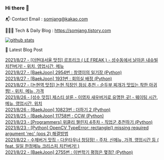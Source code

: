 ### Hi there 👋

📬  Contact Email : somjang@kakao.com

👨🏻‍💻  Tech & Daily Blog : https://somjang.tistory.com

[![github stats](https://github-readme-stats.vercel.app/api?username=SOMJANG&show_icons=true&hide_border=False)](https://somjang.tistory.com)

🤩 Latest Blog Post

[2021/8/27 - [더현대서울 맛집] 르프리크 ( LE FREAK ) - 성수동에서 날아온 내슈빌 치킨버거! - 위치, 영업시간, 메뉴](https://somjang.tistory.com/entry/%EB%8D%94%ED%98%84%EB%8C%80%EC%84%9C%EC%9A%B8-%EB%A7%9B%EC%A7%91-%EB%A5%B4%ED%94%84%EB%A6%AC%ED%81%AC-LE-FREAK-%EC%84%B1%EC%88%98%EB%8F%99%EC%97%90%EC%84%9C-%EB%82%A0%EC%95%84%EC%98%A8-%EB%82%B4%EC%8A%88%EB%B9%8C-%EC%B9%98%ED%82%A8%EB%B2%84%EA%B1%B0) <br>
[2021/8/27 - [BaekJoon] 2954번 : 창영이의 일기장 (Python)](https://somjang.tistory.com/entry/BaekJoon-2954%EB%B2%88-%EC%B0%BD%EC%98%81%EC%9D%B4%EC%9D%98-%EC%9D%BC%EA%B8%B0%EC%9E%A5-Python) <br>
[2021/8/27 - [BaekJoon] 1931번 : 회의실 배정 (Python)](https://somjang.tistory.com/entry/BaekJoon-1931%EB%B2%88-%ED%9A%8C%EC%9D%98%EC%8B%A4-%EB%B0%B0%EC%A0%95-Python) <br>
[2021/8/27 - [논현역 맛집] 논현 직장인 점심 추천 - 순두부 찌개가 맛있는 착한 아귀찜! - 위치, 메뉴, 가격](https://somjang.tistory.com/entry/%EB%85%BC%ED%98%84%EC%97%AD-%EB%A7%9B%EC%A7%91-%EB%85%BC%ED%98%84-%EC%A7%81%EC%9E%A5%EC%9D%B8-%EC%A0%90%EC%8B%AC-%EC%B6%94%EC%B2%9C-%EC%88%9C%EB%91%90%EB%B6%80-%EC%B0%8C%EA%B0%9C%EA%B0%80-%EB%A7%9B%EC%9E%88%EB%8A%94-%EC%B0%A9%ED%95%9C-%EC%95%84%EA%B7%80%EC%B0%9C-%EC%9C%84%EC%B9%98-%EB%A9%94%EB%89%B4-%EA%B0%80%EA%B2%A9) <br>
[2021/8/26 - [성수 맛집] 제스티 살룬 - 이영자 새우버거로 유명한 곳! - 웨이팅 시간, 메뉴, 영업시간, 위치](https://somjang.tistory.com/entry/%EC%84%B1%EC%88%98-%EB%A7%9B%EC%A7%91-%EC%A0%9C%EC%8A%A4%ED%8B%B0-%EC%82%B4%EB%A3%AC-%EC%9D%B4%EC%98%81%EC%9E%90-%EC%83%88%EC%9A%B0%EB%B2%84%EA%B1%B0%EB%A1%9C-%EC%9C%A0%EB%AA%85%ED%95%9C-%EA%B3%B3) <br>
[2021/8/26 - [BaekJoon] 10823번 : 더하기 2 (Python)](https://somjang.tistory.com/entry/BaekJoon-10823%EB%B2%88-%EB%8D%94%ED%95%98%EA%B8%B0-2-Python) <br>
[2021/8/25 - [BaekJoon] 11758번 : CCW (Python)](https://somjang.tistory.com/entry/BaekJoon-11758%EB%B2%88-CCW-Python) <br>
[2021/8/23 - [Programmers] 위클리 챌린지 4주차 - 직업군 추천하기 (Python)](https://somjang.tistory.com/entry/Programmers-%EC%9C%84%ED%81%B4%EB%A6%AC-%EC%B1%8C%EB%A6%B0%EC%A7%80-4%EC%A3%BC%EC%B0%A8-%EC%A7%81%EC%97%85%EA%B5%B0-%EC%B6%94%EC%B2%9C%ED%95%98%EA%B8%B0-Python) <br>
[2021/8/23 - [Python] OpenCV TypeError: rectangle() missing required argument 'rec' (pos 2) 해결방법](https://somjang.tistory.com/entry/Python-OpenCV-TypeError-rectangle-missing-required-argument-rec-pos-2-%ED%95%B4%EA%B2%B0%EB%B0%A9%EB%B2%95) <br>
[2021/8/22 - 수제버거 맛집 - 다운타우너 청담점! - 주차, 신메뉴, 가격, 영업시간 등 ( feat. 일일 한정메뉴 크리스피 치킨버거! )](https://somjang.tistory.com/entry/%EC%88%98%EC%A0%9C%EB%B2%84%EA%B1%B0-%EB%A7%9B%EC%A7%91-%EB%8B%A4%EC%9A%B4%ED%83%80%EC%9A%B0%EB%84%88-%EC%B2%AD%EB%8B%B4%EC%A0%90-feat-%EC%9D%BC%EC%9D%BC-%ED%95%9C%EC%A0%95%EB%A9%94%EB%89%B4-%ED%81%AC%EB%A6%AC%EC%8A%A4%ED%94%BC-%EC%B9%98%ED%82%A8%EB%B2%84%EA%B1%B0) <br>
[2021/8/22 - [BaekJoon] 2755번 : 이번학기 평점은 몇점? (Python)](https://somjang.tistory.com/entry/BaekJoon-2755%EB%B2%88-%EC%9D%B4%EB%B2%88%ED%95%99%EA%B8%B0-%ED%8F%89%EC%A0%90%EC%9D%80-%EB%AA%87%EC%A0%90-Python) <br>
